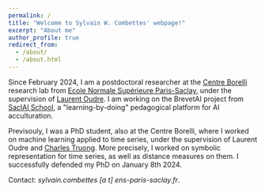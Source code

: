 ```yaml
---
permalink: /
title: "Welcome to Sylvain W. Combettes' webpage!"
excerpt: "About me"
author_profile: true
redirect_from:
  - /about/
  - /about.html
---
```


Since February 2024, I am a postdoctoral researcher at the [Centre Borelli](https://centreborelli.ens-paris-saclay.fr/en) research lab from [Ecole Normale Supérieure Paris-Saclay](https://ens-paris-saclay.fr/en), under the supervision of [Laurent Oudre](http://www.laurentoudre.fr).
I am working on the BrevetAI project from [SaclAI School](https://www.dataia.eu/en/saclai-school), a "learning-by-doing" pedagogical platform for AI acculturation.

Previsouly, I was a PhD student, also at the Centre Borelli, where I worked on machine learning applied to time series, under the supervision of Laurent Oudre and [Charles Truong](https://charles.doffy.net/).
More precisely, I worked on symbolic representation for time series, as well as distance measures on them.
I successfully defended my PhD on January 8th 2024.

Contact: <i>sylvain.combettes [a t] ens-paris-saclay.fr</i>.